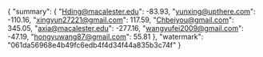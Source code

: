 {
    "summary": {
        "Hding@macalester.edu": -83.93, 
        "yunxing@upthere.com": -110.16, 
        "xingyun27221@gmail.com": 117.59, 
        "Chbeiyou@gmail.com": 345.05, 
        "axia@macalester.edu": -277.16, 
        "wangyufei2009@gmail.com": -47.19, 
        "hongyuwang87@gmail.com": 55.81
    }, 
    "watermark": "061da56968e4b49fc6edb4f4d34f44a835b3c74f"
}